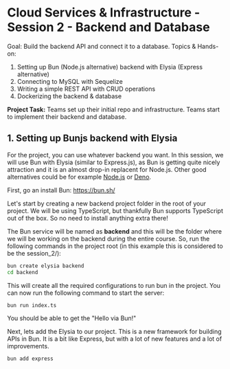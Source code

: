 # Cloud Services & Infrastructure - Session 2 - Backend and Database

Goal: Build the backend API and connect it to a database.
Topics & Hands-on:

1. Setting up Bun (Node.js alternative) backend with Elysia (Express alternative)
2. Connecting to MySQL with Sequelize
3. Writing a simple REST API with CRUD operations
4. Dockerizing the backend & database

**Project Task:** Teams set up their initial repo and infrastructure. Teams start to implement their backend and database.

## 1. Setting up Bunjs backend with Elysia

For the project, you can use whatever backend you want. In this session, we will use Bun with Elysia (similar to Express.js), as Bun is getting quite nicely attraction and it is an almost drop-in replacent for Node.js. Other good alternatives could be for example [Node.js](https://nodejs.org) or [Deno](https://deno.land/).

First, go an install Bun: https://bun.sh/

Let's start by creating a new backend project folder in the root of your project. We will be using TypeScript, but thankfully Bun supports TypeScript out of the box. So no need to install anything extra there!

The Bun service will be named as **backend** and this will be the folder where we will be working on the backend during the entire course. So, run the following commands in the project root (in this example this is considered to be the session_2/):

```bash
bun create elysia backend
cd backend
```

This will create all the required configurations to run bun in the project. You can now run the following command to start the server:

```bash
bun run index.ts
```

You should be able to get the "Hello via Bun!"

Next, lets add the Elysia to our project. This is a new framework for building APIs in Bun. It is a bit like Express, but with a lot of new features and a lot of improvements.

```bash
bun add express
```
